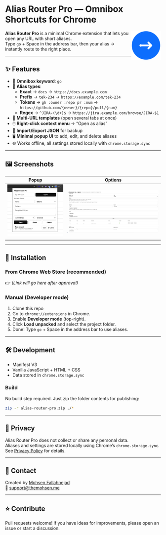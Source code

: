 # Alias Router Pro — Omnibox Shortcuts for Chrome

<img src="icon.png" width="96" alt="Alias Router Pro icon" align="right" />

**Alias Router Pro** is a minimal Chrome extension that lets you open any URL with short aliases.  
Type `go` + Space in the address bar, then your alias → instantly route to the right place.

---

## ✨ Features

- 🔑 **Omnibox keyword**: `go`
- 🎯 **Alias types**:
  - **Exact** → `docs` → `https://docs.example.com`
  - **Prefix** → `tek-234` → `https://example.com/tek-234`
  - **Tokens** → `gh :owner :repo pr :num` → `https://github.com/{owner}/{repo}/pull/{num}`
  - **Regex** → `^JIRA-(\d+)$` → `https://jira.example.com/browse/JIRA-$1`
- 📑 **Multi-URL templates** (open several tabs at once)
- 🖱️ **Right-click context menu** → “Open as alias”
- 🔄 **Import/Export JSON** for backup
- 🖥️ **Minimal popup UI** to add, edit, and delete aliases
- 🌐 Works offline, all settings stored locally with `chrome.storage.sync`

---

## 🖼️ Screenshots

| Popup | Options |
|-------|---------|
| ![Popup](screenshots/popup.png) | ![Options](screenshots/options.png)

---

## 🚀 Installation

### From Chrome Web Store (recommended)

👉 *(Link will go here after approval)*

### Manual (Developer mode)

1. Clone this repo
2. Go to `chrome://extensions` in Chrome.
3. Enable **Developer mode** (top-right).
4. Click **Load unpacked** and select the project folder.
5. Done! Type `go` + Space in the address bar to use aliases.

---

## 🛠️ Development

- Manifest V3
- Vanilla JavaScript + HTML + CSS
- Data stored in `chrome.storage.sync`

### Build

No build step required. Just zip the folder contents for publishing:

```bash
zip -r alias-router-pro.zip ./*
```

---

## 📄 Privacy

Alias Router Pro does not collect or share any personal data.  
Aliases and settings are stored locally using Chrome’s `chrome.storage.sync`.  
See [Privacy Policy](https://your-domain.com/privacy-policy.html) for details.

---

## 📨 Contact

Created by [Mohsen Fallahnejad](https://themohsen.me)  
📧 <support@themohsen.me>

---

## ⭐ Contribute

Pull requests welcome! If you have ideas for improvements, please open an issue or start a discussion.
